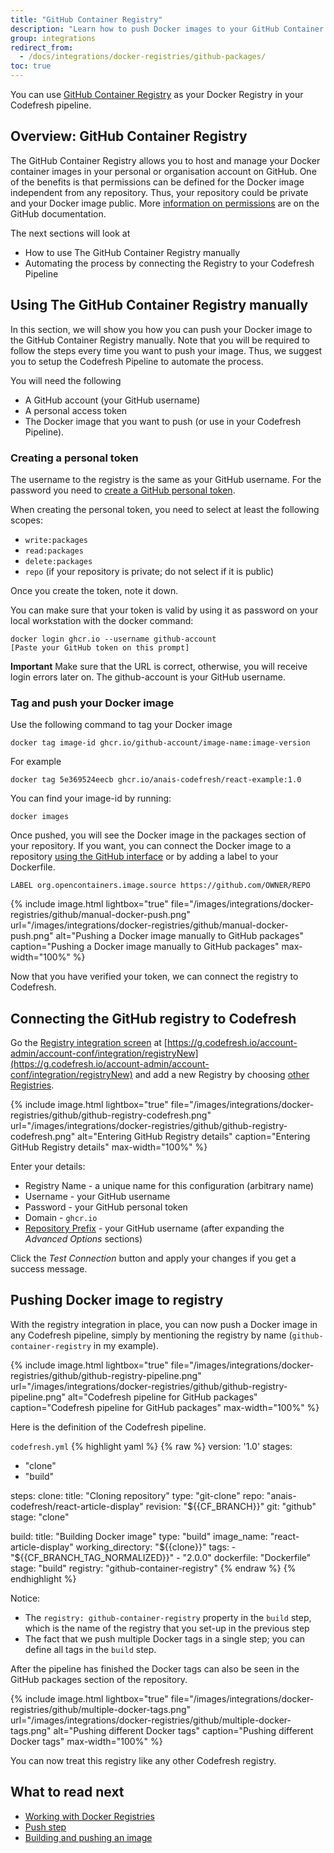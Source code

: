 ```yaml
---
title: "GitHub Container Registry"
description: "Learn how to push Docker images to your GitHub Container Registry"
group: integrations
redirect_from:
  - /docs/integrations/docker-registries/github-packages/
toc: true
---
```


You can use [GitHub Container Registry](https://docs.github.com/en/free-pro-team@latest/packages/getting-started-with-github-container-registry) as your Docker Registry in your Codefresh pipeline. 

## Overview: GitHub Container Registry

The GitHub Container Registry allows you to host and manage your Docker container images in your personal or organisation account on GitHub. One of the benefits is that permissions can be defined for the Docker image independent from any repository. Thus, your repository could be private and your Docker image public. More [information on permissions](https://docs.github.com/en/free-pro-team@latest/packages/managing-container-images-with-github-container-registry/configuring-access-control-and-visibility-for-container-images) are on the GitHub documentation.

The next sections will look at
* How to use The GitHub Container Registry manually
* Automating the process by connecting the Registry to your Codefresh Pipeline

## Using The GitHub Container Registry manually

In this section, we will show you how you can push your Docker image to the GitHub Container Registry manually. Note that you will be required to follow the steps every time you want to push your image. Thus, we suggest you to setup the Codefresh Pipeline to automate the process. 

You will need the following
* A GitHub account (your GitHub username)
* A personal access token
* The Docker image that you want to push (or use in your Codefresh Pipeline).

### Creating a personal token

The username to the registry is the same as your GitHub username. For the password you need to [create a GitHub personal token](https://docs.github.com/en/github/authenticating-to-github/creating-a-personal-access-token).

When creating the personal token, you need to select at least the following scopes:

* `write:packages` 
* `read:packages`
* `delete:packages` 
* `repo` (if your repository is private; do not select if it is public)

Once you create the token, note it down.

You can make sure that your token is valid by using it as password on your local workstation with the docker command:

```
docker login ghcr.io --username github-account
[Paste your GitHub token on this prompt]
```

**Important** Make sure that the URL is correct, otherwise, you will receive login errors later on. The github-account is your GitHub username.

### Tag and push your Docker image

Use the following command to tag your Docker image

```
docker tag image-id ghcr.io/github-account/image-name:image-version
```

For example

```
docker tag 5e369524eecb ghcr.io/anais-codefresh/react-example:1.0
```

You can find your image-id by running:

```
docker images
```

Once pushed, you will see the Docker image in the packages section of your repository.
If you want, you can connect the Docker image to a repository [using the GitHub interface](https://docs.github.com/en/free-pro-team@latest/packages/managing-container-images-with-github-container-registry/connecting-a-repository-to-a-container-image) or by adding a label to your Dockerfile.

```
LABEL org.opencontainers.image.source https://github.com/OWNER/REPO
```

{% include image.html 
	lightbox="true" 
	file="/images/integrations/docker-registries/github/manual-docker-push.png" 
	url="/images/integrations/docker-registries/github/manual-docker-push.png" 
	alt="Pushing a Docker image manually to GitHub packages"
	caption="Pushing a Docker image manually to GitHub packages" 
	max-width="100%" 
%}

Now that you have verified your token, we can connect the registry to Codefresh.

## Connecting the GitHub registry to Codefresh

Go the [Registry integration screen]({{site.baseurl}}/docs/integrations/docker-registries/) at [https://g.codefresh.io/account-admin/account-conf/integration/registryNew](https://g.codefresh.io/account-admin/account-conf/integration/registryNew) and add a new Registry by choosing [other Registries]({{site.baseurl}}/docs/integrations/docker-registries/other-registries/).


{% include image.html 
	lightbox="true" 
	file="/images/integrations/docker-registries/github/github-registry-codefresh.png" 
	url="/images/integrations/docker-registries/github/github-registry-codefresh.png" 
	alt="Entering GitHub Registry details"
	caption="Entering GitHub Registry details" 
	max-width="100%" 
%}

Enter your details:

* Registry Name - a unique name for this configuration (arbitrary name)
* Username - your GitHub username
* Password - your GitHub personal token
* Domain - `ghcr.io`
* [Repository Prefix]({{site.baseurl}}/docs/integrations/docker-registries/#using-an-optional-repository-prefix) - your GitHub username (after expanding the *Advanced Options* sections)

Click the *Test Connection* button and apply your changes if you get a success message.

## Pushing Docker image to registry

With the registry integration in place, you can now push a Docker image in any Codefresh pipeline, simply by mentioning the registry by name (`github-container-registry` in my example).

{% include image.html 
	lightbox="true" 
	file="/images/integrations/docker-registries/github/github-registry-pipeline.png" 
	url="/images/integrations/docker-registries/github/github-registry-pipeline.png" 
	alt="Codefresh pipeline for GitHub packages"
	caption="Codefresh pipeline for GitHub packages"
	max-width="100%" 
%}

Here is the definition of the Codefresh pipeline.

 `codefresh.yml`
{% highlight yaml %}
{% raw %}
version: '1.0'
stages:
  - "clone"
  - "build"

steps:
  clone:
    title: "Cloning repository"
    type: "git-clone"
    repo: "anais-codefresh/react-article-display"
    revision: "${{CF_BRANCH}}"
    git: "github"
    stage: "clone"

  build:
    title: "Building Docker image"
    type: "build"
    image_name: "react-article-display"
    working_directory: "${{clone}}"
    tags: 
      - "${{CF_BRANCH_TAG_NORMALIZED}}"
      - "2.0.0"
    dockerfile: "Dockerfile"
    stage: "build"
    registry: "github-container-registry"
{% endraw %}
{% endhighlight %}

Notice:

* The `registry: github-container-registry` property in the `build` step, which is the name of the registry that you set-up in the previous step
* The fact that we push multiple Docker tags in a single step; you can define all tags in the `build` step.

After the pipeline has finished the Docker tags can also be seen in the GitHub packages section of the repository.

{% include image.html 
	lightbox="true" 
	file="/images/integrations/docker-registries/github/multiple-docker-tags.png" 
	url="/images/integrations/docker-registries/github/multiple-docker-tags.png" 
	alt="Pushing different Docker tags"
	caption="Pushing different Docker tags"
	max-width="100%" 
%}

You can now treat this registry like any other Codefresh registry.


## What to read next

* [Working with Docker Registries]({{site.baseurl}}/docs/ci-cd-guides/working-with-docker-registries/)
* [Push step]({{site.baseurl}}/docs/codefresh-yaml/steps/push/)
* [Building and pushing an image]({{site.baseurl}}/docs/yaml-examples/examples/build-and-push-an-image/)
